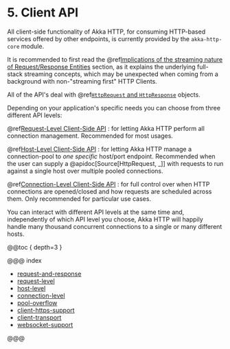 # 5. Client API

All client-side functionality of Akka HTTP, for consuming HTTP-based services offered by other endpoints, is currently
provided by the `akka-http-core` module.

It is recommended to first read the @ref[Implications of the streaming nature of Request/Response Entities](../implications-of-streaming-http-entity.md) section,
as it explains the underlying full-stack streaming concepts, which may be unexpected when coming
from a background with non-"streaming first" HTTP Clients.

All of the API's deal with @ref[`HttpRequest` and `HttpResponse`](request-and-response.md) objects.

Depending on your application's specific needs you can choose from three different API levels:

@ref[Request-Level Client-Side API](request-level.md)
: for letting Akka HTTP perform all connection management. Recommended for most usages.

@ref[Host-Level Client-Side API](host-level.md)
: for letting Akka HTTP manage a connection-pool to *one specific* host/port endpoint. Recommended when
  the user can supply a @apidoc[Source[HttpRequest, \_]] with requests to run against a single host
  over multiple pooled connections.

@ref[Connection-Level Client-Side API](connection-level.md)
: for full control over when HTTP connections are opened/closed and how requests are scheduled across them. Only
  recommended for particular use cases.

You can interact with different API levels at the same time and, independently of which API level you choose,
Akka HTTP will happily handle many thousand concurrent connections to a single or many different hosts.

@@toc { depth=3 }

@@@ index

* [request-and-response](request-and-response.md)
* [request-level](request-level.md)
* [host-level](host-level.md)
* [connection-level](connection-level.md)
* [pool-overflow](pool-overflow.md)
* [client-https-support](client-https-support.md)
* [client-transport](client-transport.md)
* [websocket-support](websocket-support.md)

@@@
